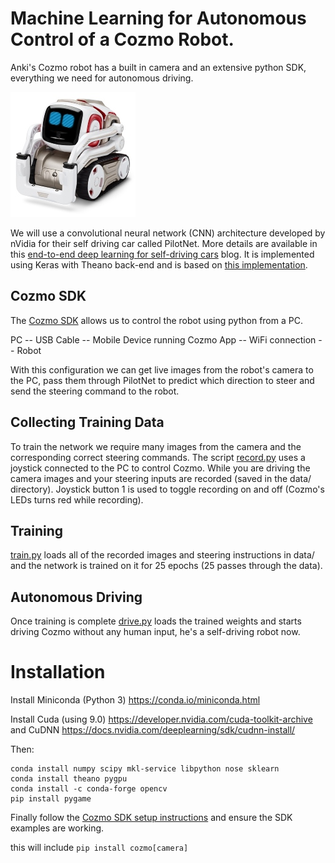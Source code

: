 # Machine Learning for Autonomous Control of a Cozmo Robot. 

Anki's Cozmo robot has a built in camera and an extensive python SDK, everything we need for autonomous driving.

![cozmo](images/cozmo.jpg)

We will use a convolutional neural network (CNN) architecture developed by nVidia for their self driving car called PilotNet. More details are available in this [end-to-end deep learning for self-driving cars](https://devblogs.nvidia.com/deep-learning-self-driving-cars/) blog. It is implemented using Keras with Theano back-end and is based on [this implementation](https://github.com/0bserver07/Nvidia-Autopilot-Keras).


## Cozmo SDK
The [Cozmo SDK](http://cozmosdk.anki.com/docs/) allows us to control the robot using python from a PC. 

PC -- USB Cable -- Mobile Device running Cozmo App -- WiFi connection -- Robot

With this configuration we can get live images from the robot's camera to the PC, pass them through PilotNet to predict which direction to steer and send the steering command to the robot.

## Collecting Training Data

To train the network we require many images from the camera and the corresponding correct steering commands. The script [record.py](record.py) uses a joystick connected to the PC to control Cozmo. While you are driving the camera images and your steering inputs are recorded (saved in the data/ directory). Joystick button 1 is used to toggle recording on and off (Cozmo's LEDs turns red while recording).

## Training

[train.py](train.py) loads all of the recorded images and steering instructions in data/ and the network is trained on it for 25 epochs (25 passes through the data).

## Autonomous Driving

Once training is complete [drive.py](drive.py) loads the trained weights and starts driving Cozmo without any human input, he's a self-driving robot now.


# Installation

Install Miniconda (Python 3)
https://conda.io/miniconda.html

Install Cuda (using 9.0)
https://developer.nvidia.com/cuda-toolkit-archive
and CuDNN
https://docs.nvidia.com/deeplearning/sdk/cudnn-install/

Then:

```
conda install numpy scipy mkl-service libpython nose sklearn
conda install theano pygpu
conda install -c conda-forge opencv 
pip install pygame 
```

Finally follow the [Cozmo SDK setup instructions](http://cozmosdk.anki.com/docs/initial.html) and ensure the SDK examples are working.

this will include `pip install cozmo[camera]`


